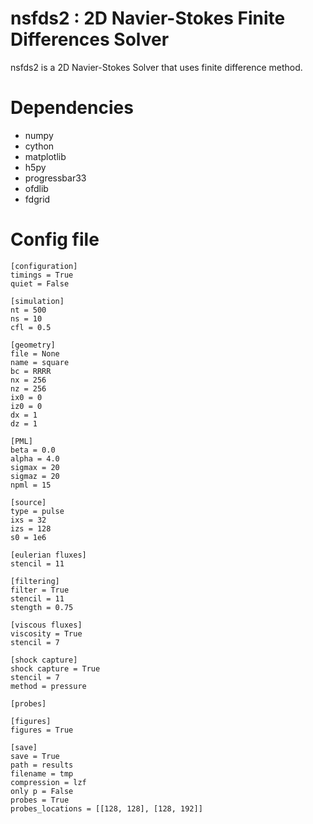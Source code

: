 # nsfds2 : 2D Navier-Stokes Finite Differences Solver

nsfds2 is a 2D Navier-Stokes Solver that uses finite difference method.

# Dependencies

* numpy
* cython
* matplotlib
* h5py
* progressbar33
* ofdlib
* fdgrid

# Config file

```
[configuration]
timings = True
quiet = False

[simulation]
nt = 500
ns = 10
cfl = 0.5

[geometry]
file = None
name = square
bc = RRRR
nx = 256
nz = 256
ix0 = 0
iz0 = 0
dx = 1
dz = 1

[PML]
beta = 0.0
alpha = 4.0
sigmax = 20
sigmaz = 20
npml = 15

[source]
type = pulse
ixs = 32
izs = 128
s0 = 1e6

[eulerian fluxes]
stencil = 11

[filtering]
filter = True
stencil = 11
stength = 0.75

[viscous fluxes]
viscosity = True
stencil = 7

[shock capture]
shock capture = True
stencil = 7
method = pressure

[probes]

[figures]
figures = True

[save]
save = True
path = results
filename = tmp
compression = lzf
only p = False
probes = True
probes_locations = [[128, 128], [128, 192]]
```

